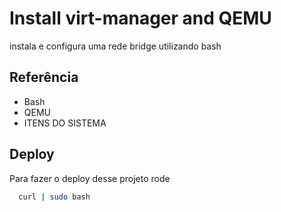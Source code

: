 
# Install virt-manager and QEMU

instala e configura uma rede bridge utilizando bash



## Referência

 - Bash
 - QEMU
 - ITENS DO SISTEMA


## Deploy

Para fazer o deploy desse projeto rode

```bash
  curl | sudo bash
```

